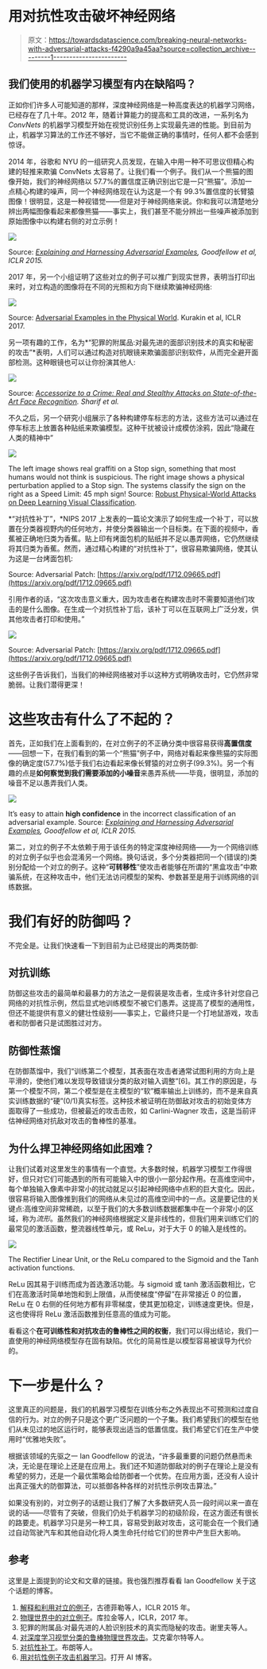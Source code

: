 # 用对抗性攻击破坏神经网络

> 原文：<https://towardsdatascience.com/breaking-neural-networks-with-adversarial-attacks-f4290a9a45aa?source=collection_archive---------1----------------------->

## 我们使用的机器学习模型有内在缺陷吗？

正如你们许多人可能知道的那样，深度神经网络是一种高度表达的机器学习网络，已经存在了几十年。2012 年，随着计算能力的提高和工具的改进，一系列名为 *ConvNets* 的机器学习模型开始在视觉识别任务上实现最先进的性能。到目前为止，机器学习算法的工作还不够好，当它不能做正确的事情时，任何人都不会感到惊讶。

2014 年，谷歌和 NYU 的一组研究人员发现，在输入中用一种不可思议但精心构建的轻推来欺骗 ConvNets 太容易了。让我们看一个例子。我们从一个熊猫的图像开始，我们的神经网络以 57.7%的置信度正确识别出它是一只“熊猫”。添加一点精心构建的噪声，同一个神经网络现在认为这是一个有 99.3%置信度的长臂猿图像！很明显，这是一种视错觉——但是对于神经网络来说。你和我可以清楚地分辨出两幅图像看起来都像熊猫——事实上，我们甚至不能分辨出一些噪声被添加到原始图像中以构建右侧的对立示例！

![](img/011716d1b85a8ba695f9768072599005.png)

Source: [*Explaining and Harnessing Adversarial Examples*](https://arxiv.org/abs/1412.6572)*, Goodfellow et al, ICLR 2015.*

2017 年，另一个小组证明了这些对立的例子可以推广到现实世界，表明当打印出来时，对立构造的图像将在不同的光照和方向下继续欺骗神经网络:

![](img/64ffac8dcb6281fe6b4cee84be28c350.png)

Source: [Adversarial Examples in the Physical World](https://arxiv.org/pdf/1607.02533.pdf). Kurakin et al, ICLR 2017.

另一项有趣的工作，名为*“犯罪的附属品:对最先进的面部识别技术的真实和秘密的攻击”*表明，人们可以通过构造对抗眼镜来欺骗面部识别软件，从而完全避开面部检测。这种眼镜也可以让你扮演其他人:

![](img/c666d84917f08a1c0900ca4649e86810.png)

Source: [*Accessorize to a Crime: Real and Stealthy Attacks on State-of-the-Art Face Recognition*](https://www.cs.cmu.edu/~sbhagava/papers/face-rec-ccs16.pdf)*. Sharif et al.*

不久之后，另一个研究小组展示了各种构建停车标志的方法，这些方法可以通过在停车标志上放置各种贴纸来欺骗模型。这种干扰被设计成模仿涂鸦，因此“隐藏在人类的精神中”

![](img/fb103f43eecb1561d09a6baf441d7d7b.png)

The left image shows real graffiti on a Stop sign, something that most humans would not think is suspicious. The right image shows a physical perturbation applied to a Stop sign. The systems classify the sign on the right as a Speed Limit: 45 mph sign! Source: [Robust Physical-World Attacks on Deep Learning Visual Classification](https://arxiv.org/pdf/1707.08945.pdf).

*“对抗性补丁”，*NIPS 2017 上发表的一篇论文演示了如何生成一个补丁，可以放置在分类器视野内的任何地方，并使分类器输出一个目标类。在下面的视频中，香蕉被正确地归类为香蕉。贴上印有烤面包机的贴纸并不足以愚弄网络，它仍然继续将其归类为香蕉。然而，通过精心构建的“对抗性补丁”，很容易欺骗网络，使其认为这是一台烤面包机:

Source: Adversarial Patch: [https://arxiv.org/pdf/1712.09665.pdf](https://arxiv.org/pdf/1712.09665.pdf)

引用作者的话，“这次攻击意义重大，因为攻击者在构建攻击时不需要知道他们攻击的是什么图像。在生成一个对抗性补丁后，该补丁可以在互联网上广泛分发，供其他攻击者打印和使用。”

![](img/447856ace11910125812a921be9eea3e.png)

Source: Adversarial Patch: [https://arxiv.org/pdf/1712.09665.pdf](https://arxiv.org/pdf/1712.09665.pdf)

这些例子告诉我们，当我们的神经网络被对手以这种方式明确攻击时，它仍然非常脆弱。让我们潜得更深！

# 这些攻击有什么了不起的？

首先，正如我们在上面看到的，在对立例子的不正确分类中很容易获得**高置信度**——回想一下，在我们看到的第一个“熊猫”例子中，网络对看起来像熊猫的实际图像的确定度(57.7%)低于我们右边看起来像长臂猿的对立例子(99.3%)。另一个有趣的点是**如何察觉到我们需要添加的小噪音**来愚弄系统——毕竟，很明显，添加的噪音不足以愚弄我们人类。

![](img/011716d1b85a8ba695f9768072599005.png)

It’s easy to attain **high confidence** in the incorrect classification of an adversarial example. Source: [*Explaining and Harnessing Adversarial Examples*](https://arxiv.org/abs/1412.6572)*, Goodfellow et al, ICLR 2015.*

第二，对立的例子不太依赖于用于该任务的特定深度神经网络——为一个网络训练的对立例子似乎也会混淆另一个网络。换句话说，多个分类器把同一个(错误的)类别分配给一个对立的例子。这种“**可转移性**”使攻击者能够在所谓的“黑盒攻击”中欺骗系统，在这种攻击中，他们无法访问模型的架构、参数甚至是用于训练网络的训练数据。

# 我们有好的防御吗？

不完全是。让我们快速看一下到目前为止已经提出的两类防御:

## 对抗训练

防御这些攻击的最简单和最暴力的方法之一是假装是攻击者，生成许多针对您自己网络的对抗性示例，然后显式地训练模型不被它们愚弄。这提高了模型的通用性，但还不能提供有意义的健壮性级别——事实上，它最终只是一个打地鼠游戏，攻击者和防御者只是试图胜过对方。

## 防御性蒸馏

在防御蒸馏中，我们“训练第二个模型，其表面在攻击者通常试图利用的方向上是平滑的，使他们难以发现导致错误分类的敌对输入调整”[6]。其工作的原因是，与第一个模型不同，第二个模型是在主模型的“软”概率输出上训练的，而不是来自真实训练数据的“硬”(0/1)真实标签。这种技术被证明在防御敌对攻击的初始变体方面取得了一些成功，但被最近的攻击击败，如 Carlini-Wagner 攻击，这是当前评估神经网络对抗敌对攻击的鲁棒性的基准。

## 为什么捍卫神经网络如此困难？

让我们试着对这里发生的事情有一个直觉。大多数时候，机器学习模型工作得很好，但只对它们可能遇到的所有可能输入中的很小一部分起作用。在高维空间中，每个单独输入像素中非常小的扰动就足以引起神经网络中点积的巨大变化。因此，很容易将输入图像推到我们的网络从未见过的高维空间中的一点。这是要记住的关键点:高维空间非常稀疏，以至于我们的大多数训练数据都集中在一个非常小的区域，称为*流形*。虽然我们的神经网络根据定义是非线性的，但我们用来训练它们的最常见的激活函数，整流器线性单元，或 ReLu，对于大于 0 的输入是线性的。

![](img/f2815ff010afe2b94a283f0fb72135c2.png)

The Rectifier Linear Unit, or the ReLu compared to the Sigmoid and the Tanh activation functions.

ReLu 因其易于训练而成为首选激活功能。与 sigmoid 或 tanh 激活函数相比，它们在高激活时简单地饱和到上限值，从而使梯度“停留”在非常接近 0 的位置，ReLu 在 0 右侧的任何地方都有非零梯度，使其更加稳定，训练速度更快。但是，这也使得将 ReLu 激活函数推到任意高的值成为可能。

看看这个**在可训练性和对抗攻击的鲁棒性之间的权衡**，我们可以得出结论，我们一直使用的神经网络模型存在固有缺陷。优化的简易性是以模型容易被误导为代价的。

# 下一步是什么？

这里真正的问题是，我们的机器学习模型在训练分布之外表现出不可预测和过度自信的行为。对立的例子只是这个更广泛问题的一个子集。我们希望我们的模型在他们从未见过的地区运行时，能够表现出适当的低置信度。我们希望它们在生产中使用时“优雅地失败”。

根据该领域的先驱之一 Ian Goodfellow 的说法，“许多最重要的问题仍然悬而未决，无论是在理论上还是在应用上。我们还不知道防御敌对的例子在理论上是没有希望的努力，还是一个最优策略会给防御者一个优势。在应用方面，还没有人设计出真正强大的防御算法，可以抵御各种各样的对抗性示例攻击算法。”

如果没有别的，对立例子的话题让我们了解了大多数研究人员一段时间以来一直在说的话——尽管有了突破，但我们仍处于机器学习的初级阶段，在这方面还有很长的路要走。机器学习只是另一种工具，容易受到敌对攻击，这可能会在一个我们通过自动驾驶汽车和其他自动化将人类生命托付给它们的世界中产生巨大影响。

## 参考

这里是上面提到的论文和文章的链接。我也强烈推荐看看 Ian Goodfellow 关于这个话题的博客。

1.  [解释和利用对立的例子](https://arxiv.org/abs/1412.6572)，古德菲勒等人，ICLR 2015 年。
2.  [物理世界中的对立例子](https://arxiv.org/pdf/1607.02533.pdf)。库拉金等人，ICLR，2017 年。
3.  犯罪的附属品:对最先进的人脸识别技术的真实而隐秘的攻击。谢里夫等人。
4.  [对深度学习视觉分类的鲁棒物理世界攻击](https://arxiv.org/pdf/1707.08945.pdf)。艾克霍尔特等人。
5.  [对抗性补丁](https://arxiv.org/pdf/1712.09665.pdf)。布朗等人。
6.  [用对抗性例子攻击机器学习](https://openai.com/blog/adversarial-example-research/)。打开 AI 博客。